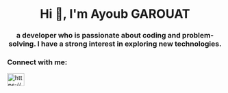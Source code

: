 <h1 align="center">Hi 👋, I'm Ayoub GAROUAT</h1>
<h3 align="center">a developer who is passionate about coding and problem-solving. I have a strong interest in exploring new technologies.</h3>

<h3 align="left">Connect with me:</h3>
<p align="left">
<a href="https://linkedin.com/in/https://www.linkedin.com/in/ayoub-garouat-aa7a601ba/" target="blank"><img align="center" src="https://raw.githubusercontent.com/rahuldkjain/github-profile-readme-generator/master/src/images/icons/Social/linked-in-alt.svg" alt="https://www.linkedin.com/in/ayoub-garouat-aa7a601ba/" height="30" width="40" /></a>
</p>

